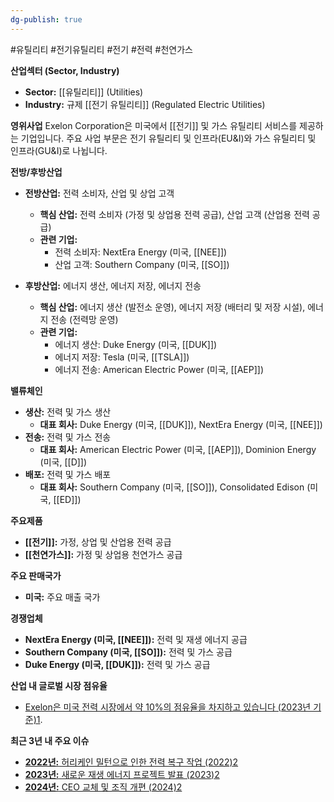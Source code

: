 ```yaml
---
dg-publish: true
---
```

#유틸리티 #전기유틸리티 #전기 #전력 #천연가스 


**산업섹터 (Sector, Industry)**

- **Sector:** [[유틸리티]] (Utilities)
- **Industry:** 규제 [[전기 유틸리티]] (Regulated Electric Utilities)

**영위사업** Exelon Corporation은 미국에서 [[전기]] 및 가스 유틸리티 서비스를 제공하는 기업입니다. 주요 사업 부문은 전기 유틸리티 및 인프라(EU&I)와 가스 유틸리티 및 인프라(GU&I)로 나뉩니다.

**전방/후방산업**

- **전방산업:** 전력 소비자, 산업 및 상업 고객
    - **핵심 산업:** 전력 소비자 (가정 및 상업용 전력 공급), 산업 고객 (산업용 전력 공급)
    - **관련 기업:**
        - 전력 소비자: NextEra Energy (미국, [[NEE]])
        - 산업 고객: Southern Company (미국, [[SO]])
          
- **후방산업:** 에너지 생산, 에너지 저장, 에너지 전송
    - **핵심 산업:** 에너지 생산 (발전소 운영), 에너지 저장 (배터리 및 저장 시설), 에너지 전송 (전력망 운영)
    - **관련 기업:**
        - 에너지 생산: Duke Energy (미국, [[DUK]])
        - 에너지 저장: Tesla (미국, [[TSLA]])
        - 에너지 전송: American Electric Power (미국, [[AEP]])

**밸류체인**

- **생산:** 전력 및 가스 생산
    - **대표 회사:** Duke Energy (미국, [[DUK]]), NextEra Energy (미국, [[NEE]])
- **전송:** 전력 및 가스 전송
    - **대표 회사:** American Electric Power (미국, [[AEP]]), Dominion Energy (미국, [[D]])
- **배포:** 전력 및 가스 배포
    - **대표 회사:** Southern Company (미국, [[SO]]), Consolidated Edison (미국, [[ED]])

**주요제품**

- **[[전기]]:** 가정, 상업 및 산업용 전력 공급
- **[[천연가스]]:** 가정 및 상업용 천연가스 공급

**주요 판매국가**

- **미국:** 주요 매출 국가

**경쟁업체**

- **NextEra Energy (미국, [[NEE]]):** 전력 및 재생 에너지 공급
- **Southern Company (미국, [[SO]]):** 전력 및 가스 공급
- **Duke Energy (미국, [[DUK]]):** 전력 및 가스 공급

**산업 내 글로벌 시장 점유율**

- [Exelon은 미국 전력 시장에서 약 10%의 점유율을 차지하고 있습니다 (2023년 기준)](https://en.wikipedia.org/wiki/Exelon)[1](https://en.wikipedia.org/wiki/Exelon).

**최근 3년 내 주요 이슈**

- [**2022년:** 허리케인 밀턴으로 인한 전력 복구 작업 (2022)](https://www.exeloncorp.com/)[2](https://www.exeloncorp.com/)
- [**2023년:** 새로운 재생 에너지 프로젝트 발표 (2023)](https://www.exeloncorp.com/)[2](https://www.exeloncorp.com/)
- [**2024년:** CEO 교체 및 조직 개편 (2024)](https://www.exeloncorp.com/)[2](https://www.exeloncorp.com/)

